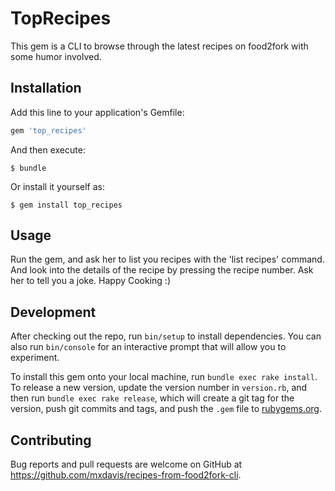 # TopRecipes

This gem is a CLI to browse through the latest recipes on food2fork with some humor involved.

## Installation

Add this line to your application's Gemfile:

```ruby
gem 'top_recipes'
```

And then execute:

    $ bundle

Or install it yourself as:

    $ gem install top_recipes

## Usage

Run the gem, and ask her to list you recipes with the 'list recipes' command. And look into the details of the recipe by pressing the recipe number. Ask her to tell you a joke. Happy Cooking :)

## Development

After checking out the repo, run `bin/setup` to install dependencies. You can also run `bin/console` for an interactive prompt that will allow you to experiment.

To install this gem onto your local machine, run `bundle exec rake install`. To release a new version, update the version number in `version.rb`, and then run `bundle exec rake release`, which will create a git tag for the version, push git commits and tags, and push the `.gem` file to [rubygems.org](https://rubygems.org).

## Contributing

Bug reports and pull requests are welcome on GitHub at https://github.com/mxdavis/recipes-from-food2fork-cli.
